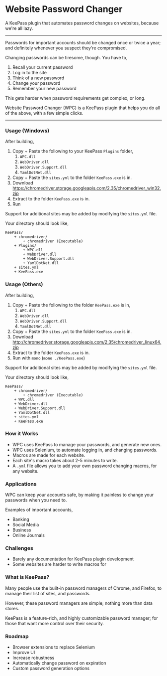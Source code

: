 # Website Password Changer

A KeePass plugin that automates password changes on websites, because we're all lazy.

-----

Passwords for important accounts should be changed once or twice a year;
and definitely whenever you suspect they're compromised.

Changing passwords can be tiresome, though. You have to,

1. Recall your current password
1. Log in to the site
1. Think of a new password
1. Change your password
1. Remember your new password

This gets harder when password requirements get complex, or long.

Website Password Changer (WPC) is a KeePass plugin that helps you do
all of the above, with a few simple clicks.

-----

### Usage (Windows)

After building,

1. Copy + Paste the following to your KeePass `Plugins` folder,
    1. `WPC.dll`
    1. `WebDriver.dll`
    1. `WebDriver.Support.dll`
    1. `YamlDotNet.dll`
1. Copy + Paste the `sites.yml` to the folder `KeePass.exe` is in.
1. Download https://chromedriver.storage.googleapis.com/2.35/chromedriver_win32.zip
1. Extract to the folder `KeePass.exe` is in.
1. Run

Support for additional sites may be added by modifying the `sites.yml` file.

Your directory should look like,

```
KeePass/
    + chromedriver/
        + chromedriver (Executable)
    + Plugins/
        + WPC.dll
        + WebDriver.dll
        + WebDriver.Support.dll
        + YamlDotNet.dll
    + sites.yml
    + KeePass.exe
```

### Usage (Others)

After building,

1. Copy + Paste the following to the folder `KeePass.exe` is in,
    1. `WPC.dll`
    1. `WebDriver.dll`
    1. `WebDriver.Support.dll`
    1. `YamlDotNet.dll`
1. Copy + Paste the `sites.yml` to the folder `KeePass.exe` is in.
1. Download http://chromedriver.storage.googleapis.com/2.35/chromedriver_linux64.zip
1. Extract to the folder `KeePass.exe` is in.
1. Run with `mono` (`mono ./KeePass.exe`)

Support for additional sites may be added by modifying the `sites.yml` file.

Your directory should look like,

```
KeePass/
    + chromedriver/
        + chromedriver (Executable)
    + WPC.dll
    + WebDriver.dll
    + WebDriver.Support.dll
    + YamlDotNet.dll
    + sites.yml
    + KeePass.exe
```

### How it Works

+ WPC uses KeePass to manage your passwords, and generate new ones.
+ WPC uses Selenium, to automate logging in, and changing passwords.
+ Macros are made for each website.
+ Each site's macro takes about 2-5 minutes to write.
+ A `.yml` file allows you to add your own password changing macros, for any website.

### Applications

WPC can keep your accounts safe, by making it painless to
change your passwords when you need to.

Examples of important accounts,

+ Banking
+ Social Media
+ Business
+ Online Journals

### Challenges

+ Barely any documentation for KeePass plugin development
+ Some websites are harder to write macros for

### What is KeePass?

Many people use the built-in password managers of Chrome, and Firefox, to
manage their list of sites, and passwords.

However, these password managers are simple; nothing more than data stores.

KeePass is a feature-rich, and highly customizable password manager;
for those that want more control over their security.

### Roadmap

+ Browser extensions to replace Selenium
+ Improve UI
+ Increase robustness
+ Automatically change password on expiration
+ Custom password generation options

